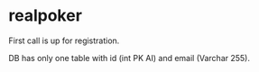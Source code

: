 # realpoker

First call is up for registration.

DB has only one table with id (int PK AI) and email (Varchar 255).
